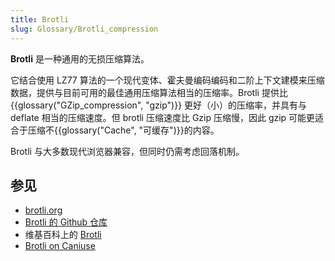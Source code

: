 ```yaml
---
title: Brotli
slug: Glossary/Brotli_compression
---
```


**Brotli** 是一种通用的无损压缩算法。

它结合使用 LZ77 算法的一个现代变体、霍夫曼编码编码和二阶上下文建模来压缩数据，提供与目前可用的最佳通用压缩算法相当的压缩率。Brotli 提供比 {{glossary("GZip_compression", "gzip")}} 更好（小）的压缩率，并具有与 deflate 相当的压缩速度。但 brotli 压缩速度比 Gzip 压缩慢，因此 gzip 可能更适合于压缩不{{glossary("Cache", "可缓存")}}的内容。

Brotli 与大多数现代浏览器兼容，但同时仍需考虑回落机制。

## 参见

- [brotli.org](https://brotli.org/)
- [Brotli 的 Github 仓库](https://github.com/google/brotli)
- 维基百科上的 [Brotli](https://zh.wikipedia.org/wiki/Brotli)
- [Brotli on Caniuse](https://caniuse.com/#feat=brotli)
